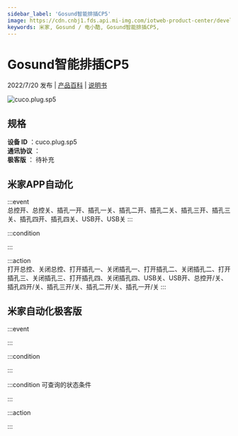 ```yaml
---
sidebar_label: 'Gosund智能排插CP5'
image: https://cdn.cnbj1.fds.api.mi-img.com/iotweb-product-center/developer_1618226454608bVrzgQY3.png?GalaxyAccessKeyId=AKVGLQWBOVIRQ3XLEW&Expires=9223372036854775807&Signature=E+cuc2fZ4ZCs7HYuo3qPEAwXq18=
keywords: 米家, Gosund / 电小酷, Gosund智能排插CP5, 
---
```

# Gosund智能排插CP5

2022/7/20 发布 | [产品百科](https://home.mi.com/webapp/content/baike/product/index.html?model=cuco.plug.sp5/) | [说明书](https://home.mi.com/views/introduction.html?model=cuco.plug.sp5&region=cn)

![cuco.plug.sp5](https://cdn.cnbj1.fds.api.mi-img.com/iotweb-product-center/developer_1618226454608bVrzgQY3.png?GalaxyAccessKeyId=AKVGLQWBOVIRQ3XLEW&Expires=9223372036854775807&Signature=E+cuc2fZ4ZCs7HYuo3qPEAwXq18=)

## 规格  
> 
**设备 ID** ：cuco.plug.sp5  
**通讯协议** ：  
**极客版**  ： 待补充 


## 米家APP自动化  

:::event  
总控开、总控关、插孔一开、插孔一关、插孔二开、插孔二关、插孔三开、插孔三关、插孔四开、插孔四关、USB开、USB关
:::

:::condition  

:::

:::action   
打开总控、关闭总控、打开插孔一、关闭插孔一、打开插孔二、关闭插孔二、打开插孔三、关闭插孔三、打开插孔四、关闭插孔四、USB关、USB开、总控开/关、插孔四开/关、插孔三开/关、插孔二开/关、插孔一开/关
:::

## 米家自动化极客版  

:::event  

:::

:::condition  

:::

:::condition 可查询的状态条件  

:::

:::action  

:::

        
